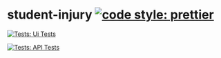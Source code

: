 # student-injury [![code style: prettier](https://img.shields.io/badge/code_style-prettier-ff69b4.svg?style=flat-square)](https://github.com/prettier/prettier)

[![Tests: Ui Tests](https://github.com/shama2025/student-injury/actions/workflows/uiTesting.yml/badge.svg)](https://github.com/shama2025/student-injury/actions/workflows/uiTesting.yml)

[![Tests: API Tests](https://github.com/shama2025/student-injury/actions/workflows/apiTesting.yml/badge.svg)](https://github.com/shama2025/student-injury/actions/workflows/apiTesting.yml)
